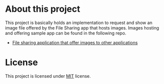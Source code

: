 # About this project

This project is basically holds an implementation to request and show an image file offered by the File Sharing app that hosts images.
Images hosting and offering sample app can be found in the following repo.

 - [File sharing application that offer images to other applications](https://github.com/wisalmuhammad/Android-file-sharing-app-server)

# License
This project is licensed under [MIT](LICENSE.md) license.

